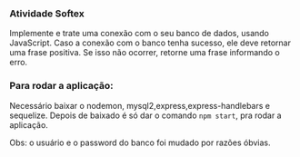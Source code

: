### Atividade Softex

Implemente e trate uma conexão com o seu banco de dados, usando JavaScript. Caso a conexão com o banco tenha sucesso, ele deve retornar uma frase positiva. Se isso não ocorrer, retorne uma frase informando o erro.

### Para rodar a aplicação:

Necessário baixar o nodemon, mysql2,express,express-handlebars e sequelize.
Depois de baixado é só dar o comando `npm start`, pra rodar a aplicação.


Obs: o usuário e o password do banco foi mudado por razões óbvias.